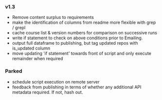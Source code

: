 ### v1.3
* Remove content surplus to requirements
* make the identification of columns from readme more flexible with grep / grepl
* cache course list & version numbers for comparison on successive runs
* write if statement to check on above conditions prior to Emailing.
* output full dataframe to publishing, but tag updated repos with is_updated column
* move updating 'if statement' towards front of script and only execute remainder when required 


### Parked
* schedule script execution on remote server
* feedback from publishing in terms of whether any additional API metadata required. If not, hash out.